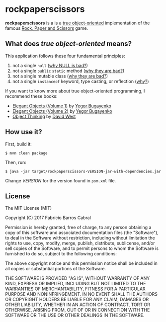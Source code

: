 # rockpaperscissors

**rockpaperscissors** is a is a [true object-oriented](http://www.yegor256.com/2014/11/20/seven-virtues-of-good-object.html)
implementation of the famous [Rock, Paper and Scissors](https://en.wikipedia.org/wiki/Rock%E2%80%93paper%E2%80%93scissors) game.


## What does *true object-oriented* means?

This application follows these four fundamental principles:

 1. not a single `null` ([why NULL is bad?](http://www.yegor256.com/2014/05/13/why-null-is-bad.html))
 2. not a single `public` `static` method ([why they are bad?](http://www.yegor256.com/2014/05/05/oop-alternative-to-utility-classes.html))
 3. not a single mutable class ([why they are bad?](http://www.yegor256.com/2014/06/09/objects-should-be-immutable.html))
 4. not a single `instanceof` keyword, type casting, or reflection ([why?](http://www.yegor256.com/2015/04/02/class-casting-is-anti-pattern.html))

If you want to know more about true object-oriented programming, I recommend
these books:

- [Elegant Objects (Volume 1)](https://www.amazon.com/Elegant-Objects-1-Yegor-Bugayenko/dp/1519166915) by
[Yegor Bugayenko](http://www.yegor256.com)
- [Elegant Objects (Volume 2)](https://www.amazon.com/Elegant-Objects-2-Yegor-Bugayenko/dp/1534908307) by
[Yegor Bugayenko](http://www.yegor256.com)
- [Object Thinking](https://www.amazon.com/Object-Thinking-Developer-Reference-David/dp/0735619654)
by [David West](http://davewest.us)


## How use it?

First, build it:

```
$ mvn clean package
```

Then, run:

```
$ java -jar target/rockpaperscissors-VERSION-jar-with-dependencies.jar
```

Change *VERSION* for the version found in `pom.xml` file.


## License

The MIT License (MIT)

Copyright (C) 2017 Fabrício Barros Cabral

Permission is hereby granted, free of charge, to any person obtaining a copy
of this software and associated documentation files (the "Software"), to deal
in the Software without restriction, including without limitation the rights
to use, copy, modify, merge, publish, distribute, sublicense, and/or sell
copies of the Software, and to permit persons to whom the Software is
furnished to do so, subject to the following conditions:

The above copyright notice and this permission notice shall be included in
all copies or substantial portions of the Software.

THE SOFTWARE IS PROVIDED "AS IS", WITHOUT WARRANTY OF ANY KIND, EXPRESS OR
IMPLIED, INCLUDING BUT NOT LIMITED TO THE WARRANTIES OF MERCHANTABILITY,
FITNESS FOR A PARTICULAR PURPOSE AND NONINFRINGEMENT. IN NO EVENT SHALL THE
AUTHORS OR COPYRIGHT HOLDERS BE LIABLE FOR ANY CLAIM, DAMAGES OR OTHER
LIABILITY, WHETHER IN AN ACTION OF CONTRACT, TORT OR OTHERWISE, ARISING FROM,
OUT OF OR IN CONNECTION WITH THE SOFTWARE OR THE USE OR OTHER DEALINGS IN THE
SOFTWARE.
